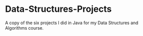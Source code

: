 # Data-Structures-Projects

A copy of the six projects I did in Java for my Data Structures and Algorithms course.
